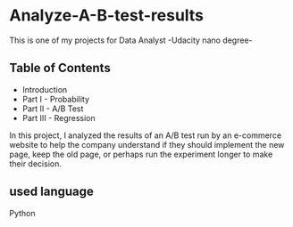 # Analyze-A-B-test-results
This is one of my projects for Data Analyst -Udacity nano degree-

## Table of Contents
- Introduction
- Part I - Probability
- Part II - A/B Test
- Part III - Regression

In this project, I analyzed the results of an A/B test run by an e-commerce website to help the company understand if they should implement the new page, keep the old page, or perhaps run the experiment longer to make their decision.

## used language 
Python 
